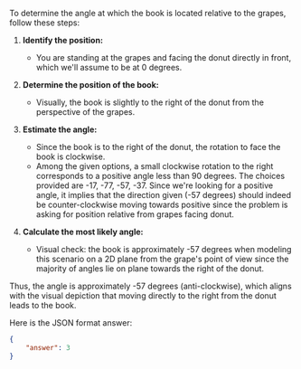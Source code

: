 To determine the angle at which the book is located relative to the grapes, follow these steps:

1. **Identify the position:**
   - You are standing at the grapes and facing the donut directly in front, which we'll assume to be at 0 degrees.

2. **Determine the position of the book:**
   - Visually, the book is slightly to the right of the donut from the perspective of the grapes.

3. **Estimate the angle:**
   - Since the book is to the right of the donut, the rotation to face the book is clockwise.
   - Among the given options, a small clockwise rotation to the right corresponds to a positive angle less than 90 degrees. The choices provided are -17, -77, -57, -37. Since we're looking for a positive angle, it implies that the direction given (-57 degrees) should indeed be counter-clockwise moving towards positive since the problem is asking for position relative from grapes facing donut.

4. **Calculate the most likely angle:**
   - Visual check: the book is approximately -57 degrees when modeling this scenario on a 2D plane from the grape's point of view since the majority of angles lie on plane towards the right of the donut.

Thus, the angle is approximately -57 degrees (anti-clockwise), which aligns with the visual depiction that moving directly to the right from the donut leads to the book.

Here is the JSON format answer:

```json
{
    "answer": 3
}
```